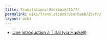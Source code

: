 ```yaml
---
title: Translations:Userbase/15/fr
permalink: wiki/Translations:Userbase/15/fr/
layout: wiki
---
```


-   [Une introduction à Tidal (via
    Haskell)](https://web.archive.org/web/20190427222710/http://ericfairbanks.org/music/tidal/code/2017/05/31/an-introduction-to-tidal.html)
